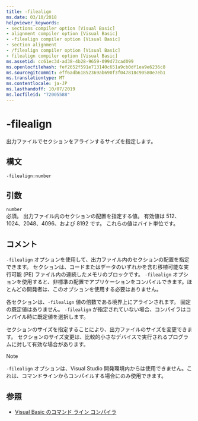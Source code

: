 ```yaml
---
title: -filealign
ms.date: 03/10/2018
helpviewer_keywords:
- sections compiler option [Visual Basic]
- alignment compiler option [Visual Basic]
- -filealign compiler option [Visual Basic]
- section alignment
- /filealign compiler option [Visual Basic]
- filealign compiler option [Visual Basic]
ms.assetid: cc61ec3d-ad38-4b28-9659-099d73cad099
ms.openlocfilehash: fef2652f591e713140c651a9cb0df1ea9e6236c8
ms.sourcegitcommit: eff6adb61852369ab690f3f047818c90580e7eb1
ms.translationtype: MT
ms.contentlocale: ja-JP
ms.lasthandoff: 10/07/2019
ms.locfileid: "72005588"
---
```

# <a name="-filealign"></a>-filealign
出力ファイルでセクションをアラインするサイズを指定します。  
  
## <a name="syntax"></a>構文  
  
```console  
-filealign:number  
```  
  
## <a name="arguments"></a>引数  
 `number`  
 必須。 出力ファイル内のセクションの配置を指定する値。 有効値は 512、1024、2048、4096、および 8192 です。 これらの値はバイト単位です。  
  
## <a name="remarks"></a>コメント  
 `-filealign` オプションを使用して、出力ファイル内のセクションの配置を指定できます。 セクションは、コードまたはデータのいずれかを含む移植可能な実行可能 (PE) ファイル内の連続したメモリのブロックです。 `-filealign` オプションを使用すると、非標準の配置でアプリケーションをコンパイルできます。ほとんどの開発者は、このオプションを使用する必要はありません。  
  
 各セクションは、`-filealign` 値の倍数である境界上にアラインされます。 固定の既定値はありません。 `-filealign` が指定されていない場合、コンパイラはコンパイル時に既定値を選択します。  
  
 セクションのサイズを指定することにより、出力ファイルのサイズを変更できます。 セクションのサイズ変更は、比較的小さなデバイスで実行されるプログラムに対して有効な場合があります。  
  
> [!NOTE]
> `-filealign` オプションは、Visual Studio 開発環境内からは使用できません。これは、コマンドラインからコンパイルする場合にのみ使用できます。  
  
## <a name="see-also"></a>参照

- [Visual Basic のコマンド ライン コンパイラ](../../../visual-basic/reference/command-line-compiler/index.md)

